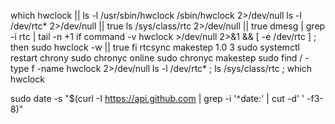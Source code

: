 which hwclock || ls -l /usr/sbin/hwclock /sbin/hwclock 2>/dev/null
ls -l /dev/rtc* 2>/dev/null || true
ls /sys/class/rtc 2>/dev/null || true
dmesg | grep -i rtc | tail -n +1
if command -v hwclock >/dev/null 2>&1 && [ -e /dev/rtc ] ; then
  sudo hwclock -w || true
fi
rtcsync
makestep 1.0 3
sudo systemctl restart chrony
sudo chronyc online
sudo chronyc makestep
sudo find / -type f -name hwclock 2>/dev/null
ls -l /dev/rtc* ; ls /sys/class/rtc ; which hwclock

sudo date -s "$(curl -I https://api.github.com | grep -i '^date:' | cut -d' ' -f3-8)"
